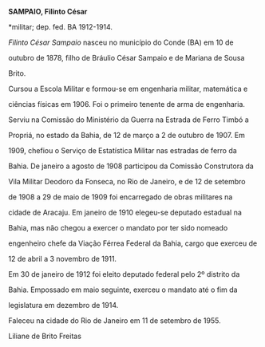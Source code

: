 **SAMPAIO, Filinto César**



\*militar; dep. fed. BA 1912-1914.



*Filinto César Sampaio* nasceu no município do Conde (BA) em 10 de

outubro de 1878, filho de Bráulio César Sampaio e de Mariana de Sousa

Brito.



Cursou a Escola Militar e formou-se em engenharia militar, matemática e

ciências físicas em 1906. Foi o primeiro tenente de arma de engenharia.

Serviu na Comissão do Ministério da Guerra na Estrada de Ferro Timbó a

Propriá, no estado da Bahia, de 12 de março a 2 de outubro de 1907. Em

1909, chefiou o Serviço de Estatística Militar nas estradas de ferro da

Bahia. De janeiro a agosto de 1908 participou da Comissão Construtora da

Vila Militar Deodoro da Fonseca, no Rio de Janeiro, e de 12 de setembro

de 1908 a 29 de maio de 1909 foi encarregado de obras militares na

cidade de Aracaju. Em janeiro de 1910 elegeu-se deputado estadual na

Bahia, mas não chegou a exercer o mandato por ter sido nomeado

engenheiro chefe da Viação Férrea Federal da Bahia, cargo que exerceu de

12 de abril a 3 novembro de 1911.



Em 30 de janeiro de 1912 foi eleito deputado federal pelo 2º distrito da

Bahia. Empossado em maio seguinte, exerceu o mandato até o fim da

legislatura em dezembro de 1914.



Faleceu na cidade do Rio de Janeiro em 11 de setembro de 1955.



Liliane de Brito Freitas



